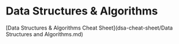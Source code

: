 # Data Structures & Algorithms

[Data Structures & Algorithms Cheat Sheet](dsa-cheat-sheet/Data Structures and Algorithms.md)